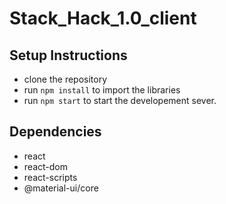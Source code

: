 # Stack_Hack_1.0_client
 
## Setup Instructions 

- clone the repository 
- run `npm install` to import the libraries 
- run `npm start` to start the developement sever. 


## Dependencies 

- react 
- react-dom 
- react-scripts 
- @material-ui/core